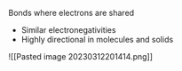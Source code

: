 Bonds where electrons are shared
- Similar electronegativities
- Highly directional in molecules and solids

![[Pasted image 20230312201414.png]]
